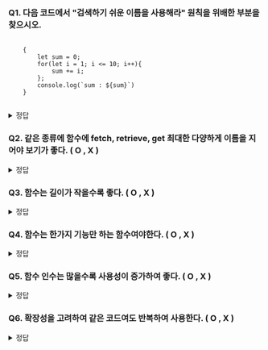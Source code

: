 ### Q1. 다음 코드에서 "검색하기 쉬운 이름을 사용해라" 원칙을 위배한 부분을 찾으시오.

<pre>
    <code>
    {
        let sum = 0;
        for(let i = 1; i <= 10; i++){
            sum += i;
        };
        console.log(`sum : ${sum}`)
    }
    </code>
</pre>

<details>
  <summary>정답</summary>
  
  ### p.28
  for 문에 인자값으로 10이라는 상수가 있다. 10으로 검색하려면 여러가지 값이 나올것이고 이것을 옳지 않는 코딩이다.

  아래와 같이 MAX_SUM_NUMBER 변수를 추가해준다.

  ~~~
  {
        const MAX_SUM_NUMBER = 10;
        let sum = 0;
        for(let i = 1; i <= MAX_SUM_NUMBER; i++){
            sum += i;
        };
        console.log(`sum : ${sum}`)
  }
  ~~~

</details>


### Q2. 같은 종류에 함수에 fetch, retrieve, get 최대한 다양하게 이름을 지어야 보기가 좋다. ( O , X )

<details>
  <summary>정답</summary>
  
  ### p.33 X
  같은 종류의 함수는 한가지 이름으로 사용하는 것이 가독성이 높아진다.
</details>

### Q3. 함수는 길이가 작을수록 좋다. ( O , X )

<details>
  <summary>정답</summary>
  
  ### p.42 O
</details>


### Q4. 함수는 한가지 기능만 하는 함수여야한다. ( O , X )

<details>
  <summary>정답</summary>
  
  ### p.44 O
</details>

### Q5. 함수 인수는 많을수록 사용성이 증가하여 좋다. ( O , X )

<details>
  <summary>정답</summary>
  
  ### p.50 X
  함수 인자는 적을수록 가독성이 높아진다.
</details>

### Q6. 확장성을 고려하여 같은 코드여도 반복하여 사용한다. ( O , X )

<details>
  <summary>정답</summary>
  
  ### p.60 X
  같은 코드는 가능한 반복을 줄이는 것이 좋다.
</details>